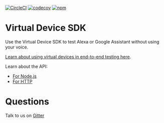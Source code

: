 [![CircleCI](https://circleci.com/gh/bespoken/virtual-device-sdk.svg?style=svg)](https://circleci.com/gh/bespoken/virtual-device-sdk)
[![codecov](https://codecov.io/gh/bespoken/virtual-device-sdk/branch/master/graph/badge.svg)](https://codecov.io/gh/bespoken/virtual-device-sdk)
[![npm](https://img.shields.io/npm/v/virtual-device-sdk.svg)](https://www.npmjs.com/package/virtual-device-sdk)

# Virtual Device SDK
Use the Virtual Device SDK to test Alexa or Google Assistant without using your voice.

[Learn about using virtual devices in end-to-end testing here](https://read.bespoken.io/end-to-end/getting-started).

Learn about the API: 
* [For Node.js](https://read.bespoken.io/end-to-end/api#nodejs-api)
* [For HTTP](https://read.bespoken.io/end-to-end/api#http-api)

# Questions
Talk to us on [Gitter](https://gitter.im/bespoken/bst)
